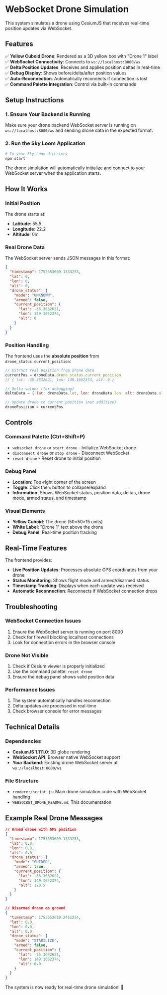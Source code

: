 # WebSocket Drone Simulation

This system simulates a drone using CesiumJS that receives real-time position updates via WebSocket.

## Features

✅ **Yellow Cuboid Drone**: Rendered as a 3D yellow box with "Drone 1" label  
✅ **WebSocket Connectivity**: Connects to `ws://localhost:8000/ws`  
✅ **Delta Position Updates**: Receives and applies position deltas in real-time  
✅ **Debug Display**: Shows before/delta/after position values  
✅ **Auto-Reconnection**: Automatically reconnects if connection is lost  
✅ **Command Palette Integration**: Control via built-in commands  

## Setup Instructions

### 1. Ensure Your Backend is Running

Make sure your drone backend WebSocket server is running on `ws://localhost:8000/ws` and sending drone data in the expected format.

### 2. Run the Sky Loom Application

```bash
# In your Sky Loom directory
npm start
```

The drone simulation will automatically initialize and connect to your WebSocket server when the application starts.

## How It Works

### Initial Position
The drone starts at:
- **Latitude**: 55.5
- **Longitude**: 22.2  
- **Altitude**: 0m

### Real Drone Data
The WebSocket server sends JSON messages in this format:
```json
{
  "timestamp": 1753653609.1333253,
  "lat": 0,
  "lon": 0,
  "alt": 0,
  "drone_status": {
    "mode": "UNKNOWN",
    "armed": false,
    "current_position": {
      "lat": -35.3632621,
      "lon": 149.1652374,
      "alt": 0
    }
  }
}
```

### Position Handling
The frontend uses the **absolute position** from `drone_status.current_position`:
```javascript
// Extract real position from drone data
currentPos = droneData.drone_status.current_position
// { lat: -35.3632621, lon: 149.1652374, alt: 0 }

// Delta values (for debugging)
deltaData = { lat: droneData.lat, lon: droneData.lon, alt: droneData.alt }

// Update drone to current position (not additive)
dronePosition = currentPos
```

## Controls

### Command Palette (Ctrl+Shift+P)
- `websocket drone` or `start drone` - Initialize WebSocket drone
- `disconnect drone` or `stop drone` - Disconnect WebSocket
- `reset drone` - Reset drone to initial position

### Debug Panel
- **Location**: Top-right corner of the screen
- **Toggle**: Click the `×` button to collapse/expand
- **Information**: Shows WebSocket status, position data, deltas, drone mode, armed status, and timestamp

### Visual Elements
- **Yellow Cuboid**: The drone (50×50×15 units)
- **White Label**: "Drone 1" text above the drone
- **Debug Panel**: Real-time position tracking

## Real-Time Features

The frontend provides:
- **Live Position Updates**: Processes absolute GPS coordinates from your drone
- **Status Monitoring**: Shows flight mode and armed/disarmed status
- **Timestamp Tracking**: Displays when each update was received
- **Automatic Reconnection**: Reconnects if WebSocket connection drops

## Troubleshooting

### WebSocket Connection Issues
1. Ensure the WebSocket server is running on port 8000
2. Check for firewall blocking localhost connections
3. Look for connection errors in the browser console

### Drone Not Visible
1. Check if Cesium viewer is properly initialized
2. Use the command palette: `reset drone`
3. Ensure the debug panel shows valid position data

### Performance Issues
1. The system automatically handles reconnection
2. Delta updates are processed in real-time
3. Check browser console for error messages

## Technical Details

### Dependencies
- **CesiumJS 1.111.0**: 3D globe rendering
- **WebSocket API**: Browser native WebSocket support
- **Your Backend**: Existing drone WebSocket server at `ws://localhost:8000/ws`

### File Structure
- `renderer/script.js`: Main drone simulation code with WebSocket handling
- `WEBSOCKET_DRONE_README.md`: This documentation

## Example Real Drone Messages

```json
// Armed drone with GPS position
{
  "timestamp": 1753653609.1333253,
  "lat": 0.0,
  "lon": 0.0,
  "alt": 0.0,
  "drone_status": {
    "mode": "GUIDED",
    "armed": true,
    "current_position": {
      "lat": -35.3632621,
      "lon": 149.1652374,
      "alt": 120.5
    }
  }
}

// Disarmed drone on ground
{
  "timestamp": 1753653610.2451234,
  "lat": 0.0,
  "lon": 0.0,
  "alt": 0.0,
  "drone_status": {
    "mode": "STABILIZE",
    "armed": false,
    "current_position": {
      "lat": -35.3632621,
      "lon": 149.1652374,
      "alt": 0.0
    }
  }
}
```

The system is now ready for real-time drone simulation! 🚁 
